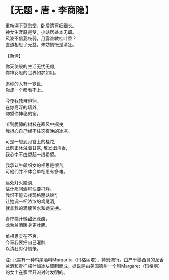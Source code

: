 # 【无题 • 唐 • 李商隐】

重帏深下莫愁堂，卧后清宵细细长。  
神女生涯原是梦，小姑居处本无郎。  
风波不信菱枝弱，月露谁教桂叶香？  
直道相思了无益，未妨惆怅是清狂。

【新译】

你天使般的生活无忧无虑,   
你神女般的世界如梦如幻。

追你的人有一箩筐,   
你却一个都看不上。

今夜我独自徘徊,   
在你高深的墙外,  
仰望你神秘的窗。

听到脆弱的树枝在寒风中摇曳,  
我担心自己经不住这夜晚的冰凉。

可是一想到月宫上的桂花,  
此刻正沐浴着甘露, 散发出清香,  
我心中不由燃起一线希望。

我承认牛郎织女的相思是很苦,  
可他们并不体会单相思有多难。

远处灯火黯淡,  
估计那间酒吧快要打烊。  
我恨不能去找玛格丽姑娘*,  
让她调一杯浓浓的鸡尾酒,  
就拿我的满腹苦水和她交换。

青柠檬汁微甜还泛酸，  
龙舌兰酒暖身更壮胆。

单相思实在不爽,   
今宵我要把自己灌醉,  
以清狂对付惆怅。

注: 北美有一种鸡尾酒叫Margarita（玛格丽塔），特别流行。由产于墨西哥的龙舌兰酒和青柠檬汁加冰块调制而成。据说是由美国德州一个叫Margaret（玛格丽）的女士在家里开派对时发明的。
